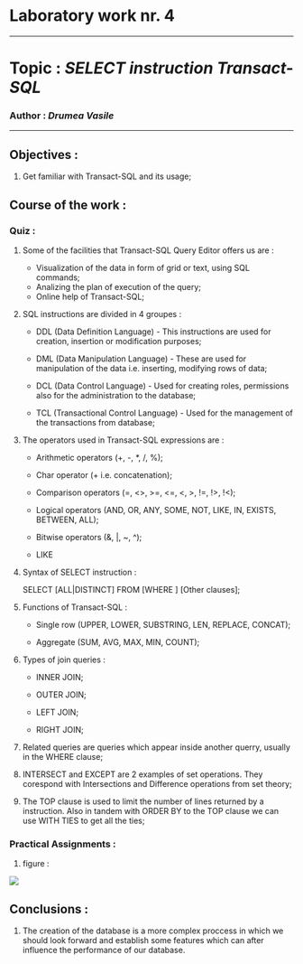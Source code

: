 # Laboratory work nr. 4
-----
# Topic : *SELECT instruction Transact-SQL*
### Author : *Drumea Vasile*
-----
## Objectives :
1. Get familiar with Transact-SQL and its usage;

## Course of the work :
### Quiz :

1. Some of the facilities that Transact-SQL Query Editor offers us are :

    * Visualization of the data in form of grid or text, using SQL commands;
    * Analizing the plan of execution of the query;
    * Online help of Transact-SQL;
    
2. SQL instructions are divided in 4 groupes : 

    * DDL (Data Definition Language) - This instructions are used for creation, insertion or modification purposes;
    
    * DML (Data Manipulation Language) - These are used for manipulation of the data i.e. inserting, modifying rows of data;
    
    * DCL (Data Control Language) - Used for creating roles, permissions also for the administration to the database;
    
    * TCL (Transactional Control Language) - Used for the management of the transactions from database;

3. The operators used in Transact-SQL expressions are : 

    * Arithmetic operators (+, -, *, /, %);
    
    * Char operator (+ i.e. concatenation);
    
    * Comparison operators (=, <>, >=, <=, <, >, !=, !>, !<);
    
    * Logical operators (AND, OR, ANY, SOME, NOT, LIKE, IN, EXISTS, BETWEEN, ALL);
    
    * Bitwise operators (&, |, ~, ^);
    
    * LIKE

4. Syntax of SELECT instruction : 

   SELECT [ALL|DISTINCT] <Columns> 
      FROM <Tables>
      [WHERE <condition>] [Other clauses]; 

5. Functions of Transact-SQL :

    * Single row (UPPER, LOWER, SUBSTRING, LEN, REPLACE, CONCAT);
    
    * Aggregate (SUM, AVG, MAX, MIN, COUNT);

6. Types of join queries : 

    * INNER JOIN;
    
    * OUTER JOIN;
    
    * LEFT JOIN; 
    
    * RIGHT JOIN; 

7. Related queries are queries which appear inside another querry, usually in the WHERE clause; 

8. INTERSECT and EXCEPT are 2 examples of set operations. They corespond with Intersections and Difference operations from set theory;  

9. The TOP clause is used to limit the number of lines returned by a instruction. Also in tandem with ORDER BY to the TOP clause we can use WITH TIES to get all the ties;

### Practical Assignments :
1. figure : 

![](images/.PNG)

## Conclusions : 

1. The creation of the database is a more complex proccess in which we should look forward and establish some features which can after influence the performance of our database.
